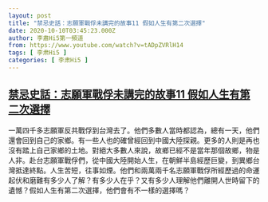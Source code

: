 ```yaml
---
layout: post
title: "禁忌史話：志願軍戰俘未講完的故事11 假如人生有第二次選擇"
date: 2020-10-10T03:45:23.000Z
author: 李肅Hi5第一頻道
from: https://www.youtube.com/watch?v=tADpZVRlH14
tags: [ 李肃Hi5 ]
categories: [ 李肃Hi5 ]
---
```

<!--1602301523000-->
[禁忌史話：志願軍戰俘未講完的故事11 假如人生有第二次選擇](https://www.youtube.com/watch?v=tADpZVRlH14)
------

<div>
一萬四千多志願軍反共戰俘到台灣去了。他們多數人當時都認為，總有一天，他們還會回到自己的家鄉。有一些人也的確曾經回到中國大陸探親。更多的人則是再也沒有踏上自己家鄉的土地。對絕大多數人來說，故鄉已經不是當年那個故鄉，物是人非。赴台志願軍戰俘們，從中國大陸開始人生，在朝鮮半島經歷巨變，到異鄉台灣抵達終點。人生苦短，往事如煙。他們和兩萬兩千名志願軍戰俘所經歷過的命運起伏和磨難有多少人了解？有多少人在乎？又有多少人理解他們離開人世時留下的遺憾？假如人生有第二次選擇，他們會有不一樣的選擇嗎？
</div>
